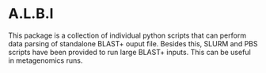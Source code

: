# A.L.B.I

This package is a collection of individual python scripts that can perform data parsing of standalone BLAST+ ouput file. Besides this, SLURM and PBS scripts have been provided to run large BLAST+ inputs. This can be useful in metagenomics runs.

